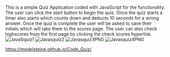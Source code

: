 This is a simple Quiz Application coded with JavaScript for the functionality.
The user can click the start button to begin the quiz.
Once the quiz starts a timer also starts which counts down and deducts 10 seconds for a wrong answer.
Once the quiz is complete the user will be asked to save their initials  which will take them to the scores page.
The user can also check highscores from the first page by clicking the check scores hyperlink.
![JavaSquiz1](https://github.com/MEdelsteinE/Code_Quiz/assets/142353351/95a2afa3-5a6f-4977-821c-5bb0b2bdc785)
![Javasquiz2](https://github.com/MEdelsteinE/Code_Quiz/assets/142353351/a535fde6-be21-4659-9578-63e908a5e742)
![Javasquiz3PNG](https://github.com/MEdelsteinE/Code_Quiz/assets/142353351/f4742277-523c-4908-8393-82251fcd85a5)
![Javasquiz4PNG](https://github.com/MEdelsteinE/Code_Quiz/assets/142353351/bb42805a-3d0e-4464-a767-30c47f029d7e)

https://medelsteine.github.io/Code_Quiz/